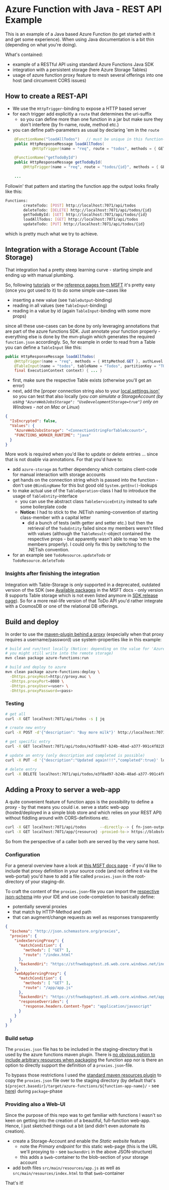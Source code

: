 # Azure Function with Java - REST API Example

This is an example of a Java based Azure Function (to get started with it and get some experience). When using Java documentation is a bit thin (depending on what you're doing).

What's contained:
- example of a RESTful API using standard Azure Functions Java SDK
- integration with a persistent storage (here Azure Storage Tables)
- usage of azure function proxy feature to mesh several offerings into one host (and circumvent CORS issues)

## How to create a REST-API
- We use the `HttpTrigger`-binding to expose a HTTP based server
- for each trigger add explicitly a `route` that determines the uri-suffix
  - so you can define more than one function in a jar but make sure they don't interfere (by fn-name, route, method etc.)
- you can define path-parameters as usual by declaring 'em in the `route`
```java
    @FunctionName("loadAllTodos")   // must be unique in this function-app
    public HttpResponseMessage loadAllTodos(
            @HttpTrigger(name = "req", route = "todos", methods = { GET }, authLevel = ANONYMOUS) HttpRequestMessage<Optional<String>> request) { ... }

    @FunctionName("getTodoById")
    public HttpResponseMessage getTodoById(
        @HttpTrigger(name = "req", route = "todos/{id}", methods = { GET }, authLevel = ANONYMOUS) HttpRequestMessage<Optional<String>> request) { ... }
        
    ...
```
Followin' that pattern and starting the function app the output looks finally like this:
```bash
Functions:
        createTodo: [POST] http://localhost:7071/api/todos
        deleteTodo: [DELETE] http://localhost:7071/api/todos/{id}
        getTodoById: [GET] http://localhost:7071/api/todos/{id}
        loadAllTodos: [GET] http://localhost:7071/api/todos
        updateTodo: [PUT] http://localhost:7071/api/todos/{id}
```
which is pretty much what we try to achieve. 

## Integration with a Storage Account (Table Storage)
That integration had a pretty steep learning curve - starting simple and ending up with manual plumbing.

So, following [tutorials][blog] or the [reference pages from MSFT][msft-docs-java] it's pretty easy (once you got used to it) to do some simple use-cases like
- inserting a new value (see `TableOutput`-binding)
- reading in all values (see `TableInput`-binding)
- reading in a value by id (again `TableInput`-binding with some more props)

since all these use-cases can be done by only leveraging annotations that are part of the azure functions SDK. Just annotate your function properly - everything else is done by the mvn-plugin which generates the required `function.json` accordingly. So, for example in order to read from a Table you can define a `TableInput` like this:
```java
public HttpResponseMessage loadAllTodos(
    @HttpTrigger(name = "req", methods = { HttpMethod.GET }, authLevel = AuthorizationLevel.ANONYMOUS) HttpRequestMessage<Optional<String>> request,
    @TableInput(name = "todos", tableName = "Todos", partitionKey = "TODOS", connection = "AzureWebJobsStorage") Todo[] todos,
    final ExecutionContext context) { ... }
```
- first, make sure the respective Table exists (otherwise you'll get an error)
- next, add the [proper connection string also to your [local.settings.json'][local-setting] so you can test that also locally (_you can simulate a StorageAccount (by using `"AzureWebJobsStorage": "UseDevelopmentStorage=true"`) only on Windows - not on Mac or Linux_)
```json
{
  "IsEncrypted": false,
  "Values": {
    "AzureWebJobsStorage": "<ConnectionStringForTableAccount>",
    "FUNCTIONS_WORKER_RUNTIME": "java"
  }
}
```

More work is required when you'd like to update or delete entries ... since that is not doable via annotations. For that you'd have to:
- add `azure-storage` as further dependency which contains client-code for manual interaction with storage accounts
- get hands on the connection string which is passed into the function - don't use `@BindingName` for this but good old `System.getEnv()`-lookups 
- to make actual use of the `TableOperation`-class I had to introduce the usage of `TableEntity`-interface
  - you can use the abstract class `TableServiceEntity` instead to safe some boilerplate code
  - **Notice:** I had to stick to the .NETish naming-convention of starting class-member with a capital letter
    - did a bunch of tests (with getter and setter etc.) but then the retrieval of the `TodoEntity` failed since my members weren't filled with values (although the `TableResult`-object contained the respective props - but apparently wasn't able to map 'em to the members properly). I could only fix this by switching to the .NETish convention. 
- for an example see `TodoResource.updateTodo` or `TodoResource.deleteTodo` 

### Insights after finishing the integration

Integration with Table-Storage is _only_ supported in a deprecated, outdated version of the SDK (see [Available packages](https://docs.microsoft.com/en-us/java/api/overview/azure/storage?view=azure-java-stable#available-packages) in the MSFT docs - only version 8 supports Table storage which is not even listed anymore in [SDK release page](https://azure.github.io/azure-sdk/releases/latest/java.html)).
So for a more real-life version of that ToDo API you'd rather integrate with a CosmosDB or one of the relational DB offerings. 

## Build and deploy
In order to use the [maven-plugin behind a proxy][mvn-plugin] (especially when that proxy requires a username/password) use system-properties like in this example: 
```bash
# build and run/test locally (Notice: depending on the value for 'AzureWebJobsStorage' 
# you might still write into the remote storage)
mvn clean package azure-functions:run

# build and deploy to azure
mvn clean package azure-functions:deploy \
  -Dhttps.proxyHost=http://proxy.muc \
  -Dhttps.proxyPort=8080 \
  -Dhttps.proxyUser=<user> \
  -Dhttps.proxyPassword=<pass>   
```
### Testing
```bash
# get all
curl -X GET localhost:7071/api/todos -s | jq

# create new entry
curl -X POST -d'{"description": "Buy more milk"}' http://localhost:7071/api/todos -s | jq

# get specific entry
curl -X GET localhost:7071/api/todos/e3f8ad97-b24b-48ad-a377-991c4f822b -s | jq

# update an entry (only description and completed is possible)
curl -X PUT -d '{"description":"Updated again!!!","completed":true}' localhost:7071/api/todos/e3f8ad97-b24b-48ad-a377-991c4f822b -v

# delete entry
curl -X DELETE localhost:7071/api/todos/e3f8ad97-b24b-48ad-a377-991c4f822b -s
```

## Adding a Proxy to server a web-app

A quite convenient feature of function apps is the possibility to define a proxy - by that means you could i.e. serve a static web-app (hosted/deployed in a simple blob store and which relies on your REST API) without fiddling around with CORS-definitions etc. 
```bash
curl -X GET localhost:7071/api/todos      --directly--> { fn-json-output }    
curl -X GET localhost:7071/app/{resource} -proxied-to-> https://blobstore/container/resource 
```
So from the perspective of a caller both are served by the very same host.

### Configuration

For a general overview have a look at [this MSFT docs page][fn-proxies] - if you'd like to include that proxy definition in your source code (and not define it via the web-portal) you'd have to add a file called `proxies.json` in the root-directory of your staging-dir.

To craft the content of the `proxies.json`-file you can import the [respective json-schema][fn-proxies-schema] into your IDE and use code-completion to basically define:
- potentially several proxies
- that match by HTTP-Method and path
- that can augment/change requests as well as responses transparently

```json
{
  "$schema": "http://json.schemastore.org/proxies",
  "proxies": {
    "indexServingProxy": {
      "matchCondition": {
        "methods": [ "GET" ],
        "route": "/index.html"
      },
      "backendUri": "https://stfnwebapptest.z6.web.core.windows.net/index.html"
    },
    "webAppServingProxy": {
      "matchCondition": {
        "methods": [ "GET" ],
        "route": "/app/app.js"
      },
      "backendUri": "https://stfnwebapptest.z6.web.core.windows.net/app.js",
      "responseOverrides": {
        "response.headers.Content-Type": "application/javascript"
      }
    }
  }
}
```

### Build setup

The `proxies.json` file has to be included in the staging-directory that is used by the azure functions maven plugin. There is [no obvious option to include arbitrary resources when packaging](https://github.com/microsoft/azure-maven-plugins/wiki/Azure-Functions:-Configuration-Details) the function app nor is there an option to directly support the definition of a `proxies.json`-file.

To bypass those restrictions I used the [standard maven resources plugin](https://maven.apache.org/plugins/maven-resources-plugin/examples/copy-resources.html) to copy the `proxies.json` file over to the staging directory (by default that's `${project.basedir}/target/azure-functions/${function-app-name}/` - see [here](https://github.com/microsoft/azure-maven-plugins/wiki/Azure-Functions:-Package)) during `package`-phase

### Providing also a Web-UI
Since the purpose of this repo was to get familiar with functions I wasn't so keen on getting into the creation of a beautiful, full-function web-app. Hence, I just sketched things out a bit (and didn't even automate its creation).

- create a Storage-Account and enable the _Static website_ feature
  - note the _Primary endpoint_ for this static web-page (this is the URL we'll proxying to - see `backendUri` in the above JSON-structure) 
  - this adds a `$web`-container to the blob-section of your storage account
- add both files `src/main/resources/app.js` as well as `src/main/resources/index.html` to that `$web`-container

That's it!

[local-setting]:https://docs.microsoft.com/en-us/azure/azure-functions/functions-develop-local#local-settings-file
[msft-docs-java]:https://docs.microsoft.com/en-us/azure/azure-functions/functions-reference-java
[fn-api]:https://docs.microsoft.com/en-us/java/api/overview/azure/readme?view=azure-java-stable
[blog]:https://blog.nebrass.fr/playing-with-java-in-azure-functions-new-release/
[mvn-plugin]:https://github.com/microsoft/azure-maven-plugins/wiki
[fn-ref]:https://docs.microsoft.com/en-us/azure/azure-functions/functions-reference-java
[fn-proxies]:https://docs.microsoft.com/en-us/azure/azure-functions/functions-proxies
[fn-proxies-schema]:http://json.schemastore.org/proxies